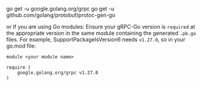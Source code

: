 go get -u google.golang.org/grpc
go get -u github.com/golang/protobuf/protoc-gen-go

or
If you are using Go modules:
Ensure your gRPC-Go version is ```required``` at the appropriate version in the same module containing the generated ```.pb.go``` files. For example, SupportPackageIsVersion6 needs ```v1.27.0```, so in your go.mod file:
```
module <your module name>

require (
    google.golang.org/grpc v1.27.0
)
```
